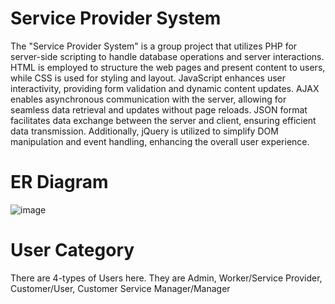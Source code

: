 # Service Provider System
The "Service Provider System" is a group project that utilizes PHP for server-side scripting to handle database operations and server interactions. HTML is employed to structure the web pages and present content to users, while CSS is used for styling and layout. JavaScript enhances user interactivity, providing form validation and dynamic content updates. AJAX enables asynchronous communication with the server, allowing for seamless data retrieval and updates without page reloads. JSON format facilitates data exchange between the server and client, ensuring efficient data transmission. Additionally, jQuery is utilized to simplify DOM manipulation and event handling, enhancing the overall user experience.

# ER Diagram 
![image](https://github.com/Srabone/Service-Provider-System/assets/95047190/09fb61cb-ba3c-4080-839a-04b8a72c994f)

# User Category
There are 4-types of Users here. They are Admin, Worker/Service Provider, Customer/User, Customer Service Manager/Manager
